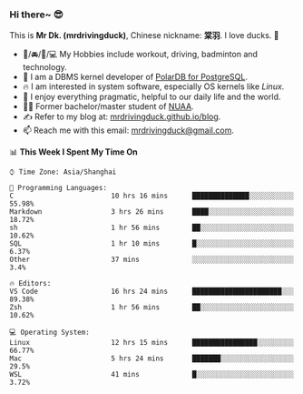 ### Hi there~ 😎

This is **Mr Dk. (mrdrivingduck)**, Chinese nickname: **棠羽**. I love ducks. 🦆

- 💪/🚘/🏸/💻 My Hobbies include workout, driving, badminton and technology.
- 🍊 I am a DBMS kernel developer of [PolarDB for PostgreSQL](https://github.com/ApsaraDB/PolarDB-for-PostgreSQL).
- 🔥 I am interested in system software, especially OS kernels like *Linux*.
- 🔧 I enjoy everything pragmatic, helpful to our daily life and the world.
- 👨‍🎓 Former bachelor/master student of [NUAA](https://en.wikipedia.org/wiki/Nanjing_University_of_Aeronautics_and_Astronautics).
- ✍ Refer to my blog at: [mrdrivingduck.github.io/blog](https://www.mrdrivingduck.cn/blog/#/).
- 📫 Reach me with this email: [mrdrivingduck@gmail.com](mailto:mrdrivingduck@gmail.com).

<!--START_SECTION:waka-->
📊 **This Week I Spent My Time On** 

```text
⌚︎ Time Zone: Asia/Shanghai

💬 Programming Languages: 
C                        10 hrs 16 mins      ██████████████░░░░░░░░░░░   55.98% 
Markdown                 3 hrs 26 mins       ████░░░░░░░░░░░░░░░░░░░░░   18.72% 
sh                       1 hr 56 mins        ██░░░░░░░░░░░░░░░░░░░░░░░   10.62% 
SQL                      1 hr 10 mins        █░░░░░░░░░░░░░░░░░░░░░░░░   6.37% 
Other                    37 mins             ░░░░░░░░░░░░░░░░░░░░░░░░░   3.4%

🔥 Editors: 
VS Code                  16 hrs 24 mins      ██████████████████████░░░   89.38% 
Zsh                      1 hr 56 mins        ██░░░░░░░░░░░░░░░░░░░░░░░   10.62%

💻 Operating System: 
Linux                    12 hrs 15 mins      ████████████████░░░░░░░░░   66.77% 
Mac                      5 hrs 24 mins       ███████░░░░░░░░░░░░░░░░░░   29.5% 
WSL                      41 mins             █░░░░░░░░░░░░░░░░░░░░░░░░   3.72%

```


<!--END_SECTION:waka-->

<!-- ![Mr Dk.'s GitHub Stats](https://github-readme-stats.vercel.app/api?username=mrdrivingduck&count_private&show_icons=true&theme=buefy) -->

<!-- ![Most Used Languages](https://github-readme-stats.vercel.app/api/top-langs/?username=mrdrivingduck&exclude_repo=mips32-CPU,snort-tcp-socket&theme=buefy&layout=compact&langs_count=10) -->


<!--
**mrdrivingduck/mrdrivingduck** is a ✨ _special_ ✨ repository because its `README.md` (this file) appears on your GitHub profile.

Here are some ideas to get you started:

- 🔭 I’m currently working on ...
- 🌱 I’m currently learning ...
- 👯 I’m looking to collaborate on ...
- 🤔 I’m looking for help with ...
- 💬 Ask me about ...
- 📫 How to reach me: ...
- 😄 Pronouns: ...
- ⚡ Fun fact: ...
-->
